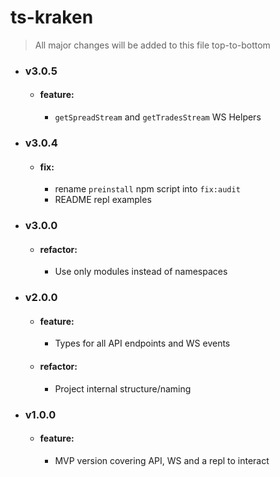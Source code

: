 # ts-kraken

> All major changes will be added to this file top-to-bottom

- ### v3.0.5

    - #### feature:
        - `getSpreadStream` and `getTradesStream` WS Helpers


- ### v3.0.4

    - #### fix:
        - rename `preinstall` npm script into `fix:audit`
        - README repl examples


- ### v3.0.0

    - #### refactor:
        - Use only modules instead of namespaces


- ### v2.0.0

    - #### feature:
        - Types for all API endpoints and WS events

    - #### refactor:
        - Project internal structure/naming


- ### v1.0.0

    - #### feature:
        - MVP version covering API, WS and a repl to interact
